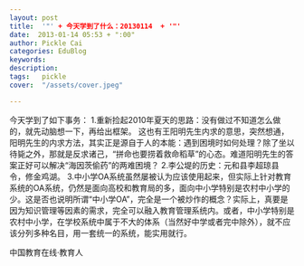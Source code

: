 ```yaml
---
layout: post  
title:  '"' + 今天学到了什么：20130114  + '"'
date:  2013-01-14 05:53 + ":00" 
author: Pickle Cai  
categories: EduBlog  
keywords: 
description:   
tags:	pickle   
cover:  "/assets/cover.jpeg"  

---  
```

    
 今天学到了如下事务： 1.重新捡起2010年夏天的思路：没有做过不知道怎么做的，就先动脑想一下，再给出框架。   这也有王阳明先生内求的意思，突然想通，阳明先生的内求方法，其实正是源自于人的本能：遇到困境时如何处理？除了坐以待毙之外，那就是反求诸己，“拼命也要捞着救命稻草”的心态。难道阳明先生的答案正好可以解决“海因茨偷药”的两难困境？ 2.李公堤的历史：元和县李超琼县令，修金鸡湖。 3.中小学OA系统虽然屡被认为应该使用起来，但实际上针对教育系统的OA系统，仍然是面向高校和教育局的多，面向中小学特别是农村中小学的少。这是否也说明所谓“中小学OA”，完全是一个被炒作的概念？实际上，真要是因为知识管理等因素的需求，完全可以融入教育管理系统内。或者，中小学特别是农村中小学，在学校系统中属于不大的体系（当然好中学或者完中除外），就不应该分列多种名目，用一套统一的系统，能实用就行。				

		    
 中国教育在线·教育人

